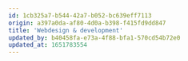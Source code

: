 ```yaml
---
id: 1cb325a7-b544-42a7-b052-bc639eff7113
origin: a397a0da-af80-4d0a-b398-f415fd9dd847
title: 'Webdesign & development'
updated_by: b40458fa-e73a-4f88-bfa1-570cd54b72e0
updated_at: 1651783554
---
```

